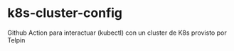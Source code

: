 # k8s-cluster-config
Github Action para interactuar (kubectl) con un cluster de K8s provisto por Telpin 
